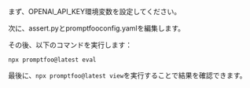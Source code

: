 まず、OPENAI_API_KEY環境変数を設定してください。

次に、assert.pyとpromptfooconfig.yamlを編集します。

その後、以下のコマンドを実行します：
```
npx promptfoo@latest eval
```

最後に、`npx promptfoo@latest view`を実行することで結果を確認できます。
